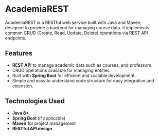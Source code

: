 # AcademiaREST

AcademiaREST is a RESTful web service built with Java and Maven, designed to provide a backend for managing course data. It implements common CRUD (Create, Read, Update, Delete) operations via REST API endpoints.

## Features
- **REST API** to manage academic data such as courses, and professors.
- CRUD operations available for managing entities.
- Built with **Spring Boot** for efficient and scalable development.
- Simple and easy to understand code structure for easy integration and extension.

## Technologies Used
- **Java 8+**
- **Spring Boot** (if applicable)
- **Maven** for project management
- **RESTful API design**


